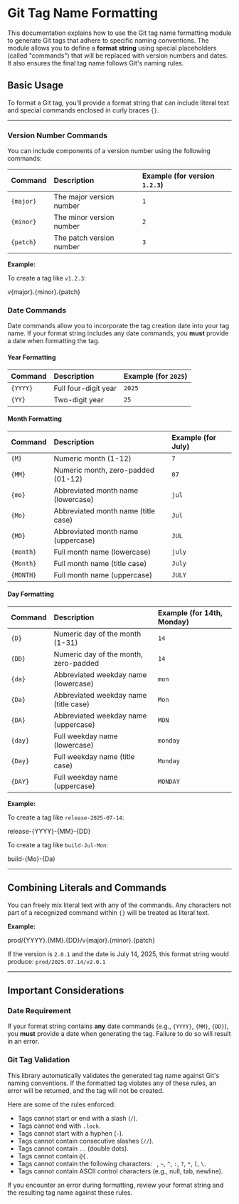 # Git Tag Name Formatting

This documentation explains how to use the Git tag name formatting module to generate Git tags that adhere to specific naming conventions. The module allows you to define a **format string** using special placeholders (called "commands") that will be replaced with version numbers and dates. It also ensures the final tag name follows Git's naming rules.

## Basic Usage

To format a Git tag, you'll provide a format string that can include literal text and special commands enclosed in curly braces `{}`.

---

### Version Number Commands

You can include components of a version number using the following commands:

| Command   | Description              | Example (for version `1.2.3`) |
| :-------- | :----------------------- | :---------------------------- |
| `{major}` | The major version number | `1`                           |
| `{minor}` | The minor version number | `2`                           |
| `{patch}` | The patch version number | `3`                           |

**Example:**

To create a tag like `v1.2.3`:

v{major}.{minor}.{patch}

### Date Commands

Date commands allow you to incorporate the tag creation date into your tag name. If your format string includes any date commands, you **must** provide a date when formatting the tag.

#### Year Formatting

| Command  | Description          | Example (for `2025`) |
| :------- | :------------------- | :------------------- |
| `{YYYY}` | Full four-digit year | `2025`               |
| `{YY}`   | Two-digit year       | `25`                 |

#### Month Formatting

| Command   | Description                         | Example (for July) |
| :-------- | :---------------------------------- | :----------------- |
| `{M}`     | Numeric month (1-12)                | `7`                |
| `{MM}`    | Numeric month, zero-padded (01-12)  | `07`               |
| `{mo}`    | Abbreviated month name (lowercase)  | `jul`              |
| `{Mo}`    | Abbreviated month name (title case) | `Jul`              |
| `{MO}`    | Abbreviated month name (uppercase)  | `JUL`              |
| `{month}` | Full month name (lowercase)         | `july`             |
| `{Month}` | Full month name (title case)        | `July`             |
| `{MONTH}` | Full month name (uppercase)         | `JULY`             |

#### Day Formatting

| Command | Description                           | Example (for 14th, Monday) |
| :------ | :------------------------------------ | :------------------------- |
| `{D}`   | Numeric day of the month (1-31)       | `14`                       |
| `{DD}`  | Numeric day of the month, zero-padded | `14`                       |
| `{da}`  | Abbreviated weekday name (lowercase)  | `mon`                      |
| `{Da}`  | Abbreviated weekday name (title case) | `Mon`                      |
| `{DA}`  | Abbreviated weekday name (uppercase)  | `MON`                      |
| `{day}` | Full weekday name (lowercase)         | `monday`                   |
| `{Day}` | Full weekday name (title case)        | `Monday`                   |
| `{DAY}` | Full weekday name (uppercase)         | `MONDAY`                   |

**Example:**

To create a tag like `release-2025-07-14`:

release-{YYYY}-{MM}-{DD}

To create a tag like `build-Jul-Mon`:

build-{Mo}-{Da}

---

## Combining Literals and Commands

You can freely mix literal text with any of the commands. Any characters not part of a recognized command within `{}` will be treated as literal text.

**Example:**

prod/{YYYY}.{MM}.{DD}/v{major}.{minor}.{patch}

If the version is `2.0.1` and the date is July 14, 2025, this format string would produce:
`prod/2025.07.14/v2.0.1`

---

## Important Considerations

### Date Requirement

If your format string contains **any** date commands (e.g., `{YYYY}`, `{MM}`, `{DD}`), you **must** provide a date when generating the tag. Failure to do so will result in an error.

### Git Tag Validation

This library automatically validates the generated tag name against Git's naming conventions. If the formatted tag violates any of these rules, an error will be returned, and the tag will not be created.

Here are some of the rules enforced:

- Tags cannot start or end with a slash (`/`).
- Tags cannot end with `.lock`.
- Tags cannot start with a hyphen (`-`).
- Tags cannot contain consecutive slashes (`//`).
- Tags cannot contain `..` (double dots).
- Tags cannot contain `@{.`
- Tags cannot contain the following characters: ` `, `~`, `^`, `:`, `?`, `*`, `[`, `\`.
- Tags cannot contain ASCII control characters (e.g., null, tab, newline).

If you encounter an error during formatting, review your format string and the resulting tag name against these rules.